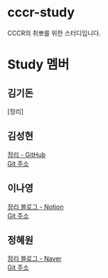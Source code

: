 # cccr-study
CCCR의 취뽀를 위한 스터디입니다.

# Study 멤버
## 김기돈
[정리]

## 김성현
[정리 - GitHub](https://github.com/shkimm5189/today-i-learned)<br>
[Git 주소](https://github.com/shkimm5189)
## 이나영
[정리 블로그 - Notion](https://www.notion.so/CCCR-4feb3f2b00b143ee8edaf7975fb9b272)<br>
[Git 주소](https://github.com/naa02)
## 정혜원
[정리 블로그 - Naver](<!-- 각자 여기다가 주소를 넣으세요-->)<br>
[Git 주소](https://github.com/hyewon0617)
